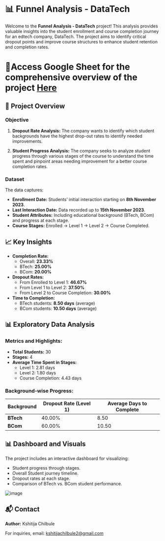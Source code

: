 # 📊 Funnel Analysis - DataTech

Welcome to the **Funnel Analysis - DataTech** project! This analysis provides valuable insights into the student enrollment and course completion journey for an edtech company, DataTech. The project aims to identify critical dropout points and improve course structures to enhance student retention and completion rates.

# 📍Access Google Sheet for the comprehensive overview of the project [Here](https://docs.google.com/spreadsheets/d/1kvIDoIcxH4UvdHC95g1uBzZFGs39OkDnWxlQ2R-Z9kk/edit?gid=2053471225#gid=2053471225)

## 📝 Project Overview

### Objective
1. **Dropout Rate Analysis:** The company wants to identify which student backgrounds have the highest drop-out rates to identify needed improvements.

2. **Student Progress Analysis:** The company seeks to analyze student progress through various stages of the course to understand the time spent and pinpoint areas needing improvement for a better course
completion rates.

### Dataset
The data captures:
- **Enrollment Date:** Students’ initial interaction starting on **8th November 2023**.
- **Last Interaction Date:** Data recorded up to **15th November 2023**.
- **Student Attributes:** Including educational background (BTech, BCom) and progress at each stage.
- **Course Stages:** Enrolled → Level 1 → Level 2 → Course Completed.

## 📈 Key Insights

- **Completion Rate:** 
  - Overall: **23.33%**
  - BTech: **25.00%**
  - BCom: **20.00%**
- **Dropout Rates:** 
  - From Enrolled to Level 1: **46.67%**
  - From Level 1 to Level 2: **37.50%**
  - From Level 2 to Course Completion: **30.00%**
- **Time to Completion:**
  - BTech students: **8.50 days** (average)
  - BCom students: **10.50 days** (average)

## 📊 Exploratory Data Analysis

### Metrics and Highlights:
- **Total Students:** 30
- **Stages:** 4
- **Average Time Spent in Stages:**
  - Level 1: 2.81 days
  - Level 2: 1.80 days
  - Course Completion: 4.43 days

### Background-wise Progress:
| Background | Dropout Rate (Level 1) | Average Days to Complete |
|------------|-------------------------|--------------------------|
| **BTech**  | 40.00%                 | 8.50                    |
| **BCom**   | 60.00%                 | 10.50                   |

## 📊 Dashboard and Visuals
The project includes an interactive dashboard for visualizing:
- Student progress through stages.
- Overall Student journey timeline.
- Dropout rates at each stage.
- Comparison of BTech vs. BCom student performance.

![image](https://github.com/user-attachments/assets/7400b877-b9f6-439d-901c-3b1950df8f9e)

## 📬 Contact
**Author:** Kshitija Chilbule

For inquiries, email: kshitijachilbule2@gmail.com

